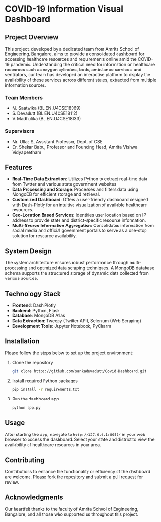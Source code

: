 # COVID-19 Information Visual Dashboard

## Project Overview
This project, developed by a dedicated team from Amrita School of Engineering, Bangalore, aims to provide a consolidated dashboard for accessing healthcare resources and requirements online amid the COVID-19 pandemic. Understanding the critical need for information on healthcare resources such as oxygen cylinders, beds, ambulance services, and ventilators, our team has developed an interactive platform to display the availability of these services across different states, extracted from multiple information sources.

### Team Members
- M. Saatwika (BL.EN.U4CSE18069)
- S. Devadutt (BL.EN.U4CSE18112)
- V. Madhulika (BL.EN.U4CSE18133)

### Supervisors
- Mr. Ullas S, Assistant Professor, Dept. of CSE
- Dr. Shekar Babu, Professor and Founding Head, Amrita Vishwa Vidyapeetham

## Features
- **Real-Time Data Extraction**: Utilizes Python to extract real-time data from Twitter and various state government websites.
- **Data Processing and Storage**: Processes and filters data using MongoDB for efficient storage and retrieval.
- **Customized Dashboard**: Offers a user-friendly dashboard designed with Dash-Plotly for an intuitive visualization of available healthcare resources.
- **Geo-Location Based Services**: Identifies user location based on IP address to provide state and district-specific resource information.
- **Multi-Source Information Aggregation**: Consolidates information from social media and official government portals to serve as a one-stop solution for resource availability.

## System Design
The system architecture ensures robust performance through multi-processing and optimized data scraping techniques. A MongoDB database schema supports the structured storage of dynamic data collected from various sources.

## Technology Stack
- **Frontend**: Dash Plotly
- **Backend**: Python, Flask
- **Database**: MongoDB Atlas
- **Data Extraction**: Tweepy (Twitter API), Selenium (Web Scraping)
- **Development Tools**: Jupyter Notebook, PyCharm

## Installation
Please follow the steps below to set up the project environment:


1. Clone the repository
   ```bash
   git clone https://github.com/sankadevadutt/Covid-Dashboard.git
   ```
2. Install required Python packages
   ```bash
   pip install -r requirements.txt
   ```
3. Run the dashboard app
   ```bash
   python app.py
   ```

## Usage
After starting the app, navigate to `http://127.0.0.1:8050/` in your web browser to access the dashboard. Select your state and district to view the availability of healthcare resources in your area.

## Contributing
Contributions to enhance the functionality or efficiency of the dashboard are welcome. Please fork the repository and submit a pull request for review.

## Acknowledgments
Our heartfelt thanks to the faculty of Amrita School of Engineering, Bangalore, and all those who supported us throughout this project.
